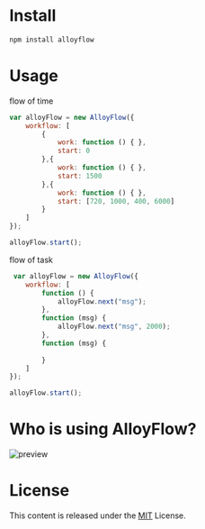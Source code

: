 # Install

```html
npm install alloyflow
```

# Usage
flow of time
```js
var alloyFlow = new AlloyFlow({
    workflow: [
        {
            work: function () { },
            start: 0
        },{
            work: function () { },
            start: 1500
        },{
            work: function () { },
            start: [720, 1000, 400, 6000]
        }
    ]
});

alloyFlow.start();
```

flow of task
```js
 var alloyFlow = new AlloyFlow({
    workflow: [
        function () {
            alloyFlow.next("msg");
        },
        function (msg) {
            alloyFlow.next("msg", 2000);
        },
        function (msg) {
            
        }
    ]
});

alloyFlow.start();
```
# Who is using AlloyFlow?

![preview](http://sqimg.qq.com/qq_product_operations/im/qqlogo/imlogo.png)

# License
This content is released under the [MIT](http://opensource.org/licenses/MIT) License.
